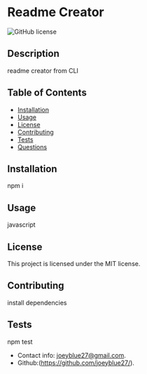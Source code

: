 # Readme Creator

![GitHub license](https://img.shields.io/badge/license-MIT-blue.svg)

## Description
readme creator from CLI
## Table of Contents 
* [Installation](#installation)
* [Usage](#usage)
* [License](#license)
* [Contributing](#contributing)
* [Tests](#tests)
* [Questions](#questions)
## Installation
npm i
## Usage
javascript
## License
This project is licensed under the MIT license.

## Contributing
install dependencies
## Tests
npm test
* Contact info: joeyblue27@gmail.com. 
* Github:(https://github.com/joeyblue27/).